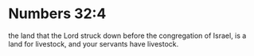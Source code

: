 # Numbers 32:4

the land that the Lord struck down before the congregation of Israel, is a land for livestock, and your servants have livestock.
